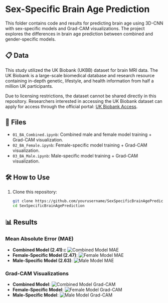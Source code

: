 # Sex-Specific Brain Age Prediction

This folder contains code and results for predicting brain age using 3D-CNN with sex-specific models and Grad-CAM visualizations. The project explores the differences in brain age prediction between combined and gender-specific models.

## 📋 Data

This study utilized the UK Biobank (UKBB) dataset for brain MRI data. The UK Biobank is a large-scale biomedical database and research resource containing in-depth genetic, lifestyle, and health information from half a million UK participants.

Due to licensing restrictions, the dataset cannot be shared directly in this repository. Researchers interested in accessing the UK Biobank dataset can apply for access through the official portal: [UK Biobank Access](https://www.ukbiobank.ac.uk/enable-your-research/apply-for-access).

## 📂 Files
- `01_BA_Combined.ipynb`: Combined male and female model training + Grad-CAM visualization.
- `02_BA_Female.ipynb`: Female-specific model training + Grad-CAM visualization.
- `03_BA_Male.ipynb`: Male-specific model training + Grad-CAM visualization.

## 🛠️ How to Use
1. Clone this repository:
   ```bash
   git clone https://github.com/yourusername/SexSpecificBrainAgePrediction.git
   cd SexSpecificBrainAgePrediction


## 📊 Results

### Mean Absolute Error (MAE)
- **Combined Model (2.41)**:c
  ![Combined Model MAE](Results/MAE_Combined.png)
- **Female-Specific Model (2.47)**:
  ![Female Model MAE](Results/MAE_Female.png)
- **Male-Specific Model (2.63)**:
  ![Male Model MAE](Results/MAE_Male.png)

### Grad-CAM Visualizations
- **Combined Model**:
  ![Combined Model Grad-CAM](Results/Grad_Cam_Combined.png)
- **Female-Specific Model**:
  ![Female Model Grad-CAM](Results/Grad_Cam_Female.png)
- **Male-Specific Model**:
  ![Male Model Grad-CAM](Results/Grad_Cam_Male.png)

